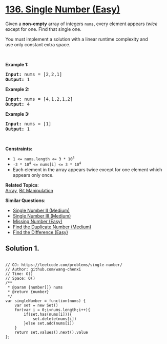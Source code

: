 # [136. Single Number (Easy)](https://leetcode.com/problems/single-number/)

<p>Given a <strong>non-empty</strong>&nbsp;array of integers <code>nums</code>, every element appears <em>twice</em> except for one. Find that single one.</p>

<p>You must&nbsp;implement a solution with a linear runtime complexity and use&nbsp;only constant&nbsp;extra space.</p>

<p>&nbsp;</p>
<p><strong>Example 1:</strong></p>
<pre><strong>Input:</strong> nums = [2,2,1]
<strong>Output:</strong> 1
</pre><p><strong>Example 2:</strong></p>
<pre><strong>Input:</strong> nums = [4,1,2,1,2]
<strong>Output:</strong> 4
</pre><p><strong>Example 3:</strong></p>
<pre><strong>Input:</strong> nums = [1]
<strong>Output:</strong> 1
</pre>
<p>&nbsp;</p>
<p><strong>Constraints:</strong></p>

<ul>
	<li><code>1 &lt;= nums.length &lt;= 3 * 10<sup>4</sup></code></li>
	<li><code>-3 * 10<sup>4</sup> &lt;= nums[i] &lt;= 3 * 10<sup>4</sup></code></li>
	<li>Each element in the array appears twice except for one element which appears only once.</li>
</ul>

**Related Topics**:  
[Array](https://leetcode.com/tag/array/), [Bit Manipulation](https://leetcode.com/tag/bit-manipulation/)

**Similar Questions**:

- [Single Number II (Medium)](https://leetcode.com/problems/single-number-ii/)
- [Single Number III (Medium)](https://leetcode.com/problems/single-number-iii/)
- [Missing Number (Easy)](https://leetcode.com/problems/missing-number/)
- [Find the Duplicate Number (Medium)](https://leetcode.com/problems/find-the-duplicate-number/)
- [Find the Difference (Easy)](https://leetcode.com/problems/find-the-difference/)

## Solution 1.

```JS

// OJ: https://leetcode.com/problems/single-number/
// Author: github.com/wang-chenxi
// Time: O()
// Space: O()
/**
 * @param {number[]} nums
 * @return {number}
 */
var singleNumber = function(nums) {
    var set = new Set()
    for(var i = 0;i<nums.length;i++){
        if(set.has(nums[i])){
            set.delete(nums[i])
        }else set.add(nums[i])
    }
    return set.values().next().value
};

```
